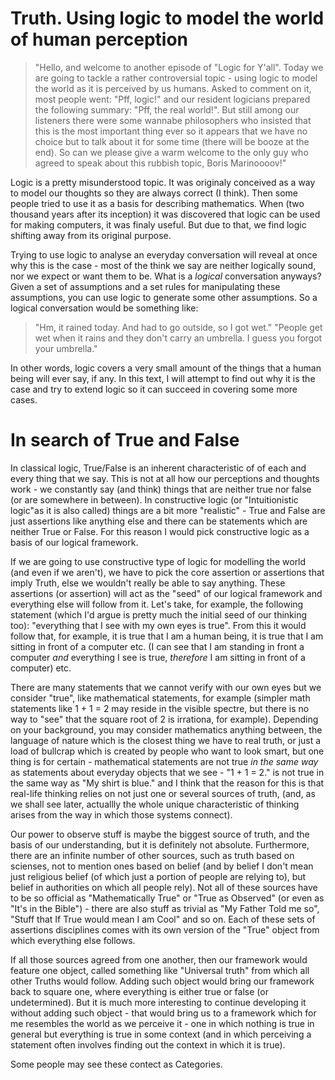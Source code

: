 Truth. Using logic to model the world of human perception
===


> "Hello, and welcome to another episode of "Logic for Y'all". Today we are going to tackle a rather controversial topic - using logic to model the world as it is perceived by us humans. Asked to comment on it, most people went: "Pff, logic!" and our resident logicians prepared the following summary: "Pff, the real world!". But still among our listeners there were some wannabe philosophers who insisted that this is the most important thing ever so it appears that we have no choice but to talk about it for some time (there will be booze at the end). So can we please give a warm welcome to the only guy who agreed to speak about this rubbish topic, Boris Marinoooov!"

Logic is a pretty misunderstood topic. It was originaly conceived as a way to model our thoughts so they are always correct (I think). Then some people tried to use it as a basis for describing mathematics. When (two thousand years after its inception) it was discovered that logic can be used for making computers, it was finaly useful. But due to that, we find logic shifting away from its original purpose. 

Trying to use logic to analyse an everyday conversation will reveal at once why this is the case - most of the think we say are neither logically sound, nor we expect or want them to be. What is a *logical* conversation anyways? Given a set of assumptions and a set rules for manipulating these assumptions, you can use logic to generate some other assumptions. So a logical conversation would be something like:

> "Hm, it rained today. And had to go outside, so I got wet."
> "People get wet when it rains and they don't carry an umbrella. I guess you forgot your umbrella."

In other words, logic covers a very small amount of the things that a human being will ever say, if any. In this text, I will attempt to find out why it is the case and try to extend logic so it can succeed in covering some more cases. 

In search of True and False
===

In classical logic, True/False is an inherent characteristic of of each and every thing that we say. This is not at all how our perceptions and thoughts work - we constantly say (and think) things that are neither true nor false (or are somewhere in between). In constructive logic (or "Intuitionistic logic"as it is also called) things are a bit more "realistic" - True and False are just assertions like anything else and there can be statements which are neither True or False. For this reason I would pick constructive logic as a basis of our logical framework.

If we are going to use constructive type of logic for modelling the world (and even if we aren't), we have to pick the core assertion or assertions that imply Truth, else we wouldn't really be able to say anything. These assertions (or assertion) will act as the "seed" of our logical framework and everything else will follow from it. Let's take, for example, the following statement (which I'd argue is pretty much the initial seed of our thinking too): "everything that I see with my own eyes is true". From this it would follow that, for example, it is true that I am a human being, it is true that I am sitting in front of a computer etc. (I can see that I am standing in front a computer *and* everything I see is true, *therefore* I am sitting in front of a computer) etc. 

There are many statements that we cannot verify with our own eyes but we consider "true", like mathematical statements, for example (simpler math statements like 1 + 1 = 2 may reside in the visible spectre, but there is no way to "see" that the square root of 2 is irrationa, for example). Depending on your background, you may consider mathematics anything between, the language of nature which is the closest thing we have to real truth, or just a load of bullcrap which is created by people who want to look smart, but one thing is for certain - mathematical statements are not true *in the same way* as statements about everyday objects that we see - "1 + 1 = 2." is not true in the same way as "My shirt is blue." and I think that the reason for this is that real-life thinking relies on not just one or several sources of truth, (and, as we shall see later, actuallly the whole unique characteristic of thinking arises from the way in which those systems connect). 

Our power to observe stuff is maybe the biggest source of truth, and the basis of our understanding, but it is definitely not absolute. Furthermore, there are an infinite number of other sources, such as truth based on scienses, not to mention ones based on belief (and by belief I don't mean just religious belief (of which just a portion of people are relying to), but belief in authorities on which all people rely). Not all of these sources have to be so official as "Mathematically True" or "True as Observed" (or even as "It's in the Bible") - there are also stuff as trivial as "My Father Told me so", "Stuff that If True would mean I am Cool" and so on. Each of these sets of assertions disciplines comes with its own version of the "True" object from which everything else follows. 

If all those sources agreed from one another, then our framework would feature one object, called something like "Universal truth" from which all other Truths would follow. Adding such object would bring our framework back to square one, where everything is either true or false (or undetermined). But it is much more interesting to continue developing it without adding such object - that would bring us to a framework which for me resembles the world as we perceive it - one in which nothing is true in general but everything is true in some context (and in which perceiving a statement often involves finding out the context in which it is true).

Some people may see these contect as Categories.

